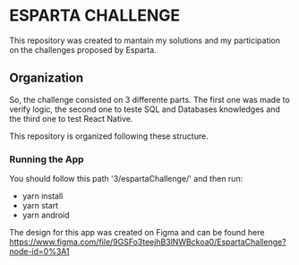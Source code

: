 # ESPARTA CHALLENGE
This repository was created to mantain my solutions and my participation on the challenges proposed by Esparta.

## Organization
So, the challenge consisted on 3 differente parts. The first one was made to verify logic, the second one to teste SQL and Databases knowledges and the third one to test React Native.

This repository is organized following these structure.

### Running the App
You should follow this path '3/espartaChallenge/' and then run:
- yarn install
- yarn start
- yarn android

The design for this app was created on Figma and can be found here https://www.figma.com/file/9GSFo3teejhB3lNWBckoa0/EspartaChallenge?node-id=0%3A1
